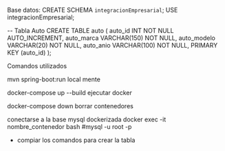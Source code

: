 Base datos:
CREATE SCHEMA `integracionEmpresarial`;
USE integracionEmpresarial;

-- Tabla Auto
CREATE TABLE auto (
    auto_id INT NOT NULL AUTO_INCREMENT,
    auto_marca VARCHAR(150) NOT NULL,
    auto_modelo VARCHAR(20) NOT NULL,
    auto_anio VARCHAR(100) NOT NULL,
    PRIMARY KEY (auto_id)
);

Comandos utilizados

 mvn spring-boot:run  local mente
 
docker-compose up --build ejecutar docker

docker-compose down      borrar contenedores

conectarse a la base mysql dockerizada
docker exec -it nombre_contenedor bash
#mysql -u root -p
- compiar los comandos para crear la tabla

